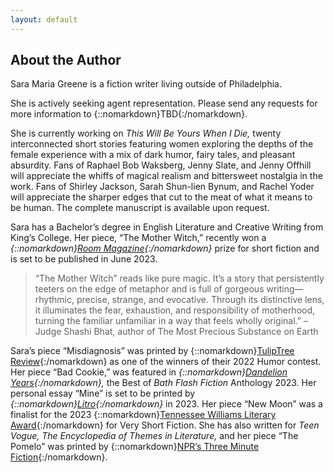 ```yaml
---
layout: default
---
```


<!---
DO NOT JUST COPY/PASTE IN HERE because it will undo the email obfuscation code you wrote. Make sure to have the email-element span in here
-->

## About the Author

Sara Maria Greene is a fiction writer living outside of Philadelphia.

She is actively seeking agent representation. Please send any requests for more information to {::nomarkdown}<span class="email-element">TBD</span>{:/nomarkdown}.

She is currently working on *This Will Be Yours When I Die,* twenty interconnected short stories featuring women exploring the depths of the female experience with a mix of dark humor, fairy tales, and pleasant absurdity. Fans of Raphael Bob Waksberg, Jenny Slate, and Jenny Offhill will appreciate the whiffs of magical realism and bittersweet nostalgia in the work. Fans of Shirley Jackson, Sarah Shun-lien Bynum, and Rachel Yoder will appreciate the sharper edges that cut to the meat of what it means to be human. The complete manuscript is available upon request.

Sara has a Bachelor’s degree in English Literature and Creative Writing from King’s College. Her piece, “The Mother Witch,” recently won a *{::nomarkdown}<a href="https://roommagazine.com/fiction-contest-2022-the-winners/" target="_blank">Room Magazine</a>{:/nomarkdown}* prize for short fiction and is set to be published in June 2023.

> “The Mother Witch” reads like pure magic. It’s a story that persistently teeters on the edge of metaphor and is full of gorgeous writing—rhythmic, precise, strange, and evocative. Through its distinctive lens, it illuminates the fear, exhaustion, and responsibility of motherhood, turning the familiar unfamiliar in a way that feels wholly original.” – Judge Shashi Bhat, author of The Most Precious Substance on Earth

Sara’s piece “Misdiagnosis” was printed by {::nomarkdown}<a href="https://www.amazon.com/TulipTree-Review-Winter-Humor-issue-ebook/dp/B0BQGQB365/" target="_blank">TulipTree Review</a>{:/nomarkdown} as one of the winners of their 2022 Humor contest. Her piece “Bad Cookie,” was featured in *{::nomarkdown}<a href="https://www.amazon.com/dp/1915247101" target="_blank">Dandelion Years</a>{:/nomarkdown},* the Best of *Bath Flash Fiction* Anthology 2023. Her personal essay “Mine” is set to be printed by *{::nomarkdown}<a href="https://www.litromagazine.com" target="_blank">Litro</a>{:/nomarkdown}* in 2023. Her piece “New Moon” was a finalist for the 2023 {::nomarkdown}<a href="https://tennesseewilliams.net/2023-twfest-very-short-fiction-contest-finalists/" target="_blank">Tennessee Williams Literary Award</a>{:/nomarkdown} for Very Short Fiction. She has also written for *Teen Vogue,* *The Encyclopedia of Themes in Literature,* and her piece “The Pomelo” was printed by {::nomarkdown}<a href="https://www.npr.org/2013/06/08/187905504/the-pomelo" target="_blank">NPR’s Three Minute Fiction</a>{:/nomarkdown}.
